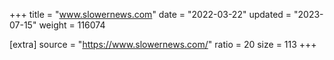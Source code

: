 +++
title = "www.slowernews.com"
date = "2022-03-22"
updated = "2023-07-15"
weight = 116074

[extra]
source = "https://www.slowernews.com/"
ratio = 20
size = 113
+++

